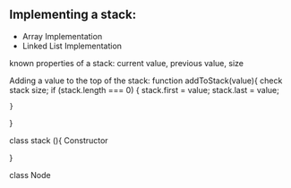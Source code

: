 
## Implementing a stack: 

 * Array Implementation
 * Linked List Implementation

known properties of a stack:
current value, previous value, size

Adding a value to the top of the stack:
function addToStack(value){
    check stack size;
    if (stack.length === 0) {
        stack.first = value;
        stack.last = value;

    }
}

class stack (){
 Constructor

 }

 class Node


